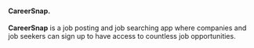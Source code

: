 #### CareerSnap.

**CareerSnap** is a job posting and job searching app where companies and job seekers can sign up to have access to countless job opportunities.
